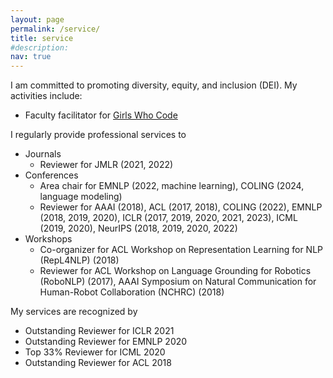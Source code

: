 ```yaml
---
layout: page
permalink: /service/
title: service
#description: 
nav: true
---
```


I am committed to promoting diversity, equity, and inclusion (DEI). 
My activities include: 
- Faculty facilitator for [Girls Who Code](https://girlswhocode.com/)

I regularly provide professional services to 
- Journals 
    - Reviewer for JMLR (2021, 2022)
- Conferences
    - Area chair for EMNLP (2022, machine learning), COLING (2024, language modeling)
    - Reviewer for AAAI (2018), ACL (2017, 2018), COLING (2022), EMNLP (2018, 2019, 2020), ICLR (2017, 2019, 2020, 2021, 2023), ICML (2019, 2020), NeurIPS (2018, 2019, 2020, 2022)
- Workshops
    - Co-organizer for ACL Workshop on Representation Learning for NLP (RepL4NLP) (2018) 
    - Reviewer for ACL Workshop on Language Grounding for Robotics (RoboNLP) (2017), AAAI Symposium on Natural Communication for Human-Robot Collaboration (NCHRC) (2018)

My services are recognized by 
- Outstanding Reviewer for ICLR 2021
- Outstanding Reviewer for EMNLP 2020 
- Top 33% Reviewer for ICML 2020 
- Outstanding Reviewer for ACL 2018

<!-- 
My activities include: 
- Organize
    - [ACL-RepL4NLP-2018](https://sites.google.com/site/repl4nlp2018/home)
- Area Chair for 
    - [COLING 2024](https://lrec-coling-2024.org/)
    - [EMNLP-2022](https://2022.emnlp.org/)
- Review for
    - [ICLR-2024](https://iclr.cc/Conferences/2024/) 
    - [NeurIPS-2023](https://nips.cc/Conferences/2023)
    - [ICLR-2023](https://iclr.cc/Conferences/2023/) 
    - [NeurIPS-2022](https://nips.cc/Conferences/2022)
    - [COLING-2022](https://coling2022.org/)
    - [NeurIPS-2021](https://nips.cc/Conferences/2021)
    - [ICLR-2021](https://iclr.cc/Conferences/2021/) [[Outstanding Reviewer](https://iclr.cc/Conferences/2021/Reviewers)]
    - [NeurIPS-2020](https://nips.cc/Conferences/2020)
    - [EMNLP-2020](https://2020.emnlp.org/) [[Outstanding Reviewer](https://www.aclweb.org/anthology/2020.emnlp-main.0.pdf)]
    - [AACL-IJCNLP-2020](http://aacl2020.org/)
    - [ICML-2020](https://icml.cc/Conferences/2020/) [[Top 33% Reviewer]({{ site.baseurl }}/assets/pdf/Hongyuan_ICML_Certificate.pdf)]
    - [ICLR-2020](https://iclr.cc/Conferences/2020/)
    - [EMNLP-2019](https://www.emnlp-ijcnlp2019.org/)
    - [NeurIPS-2019](https://nips.cc/Conferences/2019/)
    - [ICML-2019](https://icml.cc/Conferences/2019/)
    - [ICLR-2019](https://iclr.cc/Conferences/2019/)
    - [NeurIPS-2018](https://nips.cc/Conferences/2018/)
    - [EMNLP-2018](http://emnlp2018.org/)
    - [ACL-2018](http://acl2018.org/) [[Outstanding Reviewer](https://acl2018.org/2018/07/02/top-reviewers/)]
    - [AAAI-2018](https://aaai.org/Conferences/AAAI-18/)
    - [ACL-2017](http://acl2017.org/)
    - [ICLR-2017](http://www.iclr.cc/doku.php?id=ICLR2017:main&redirect=1)
    - [ACL-RoboNLP-2017](https://robonlp2017.github.io/)
    - [AAAI-NCHRC-2017](http://www.ttic.edu/nchrc/) -->